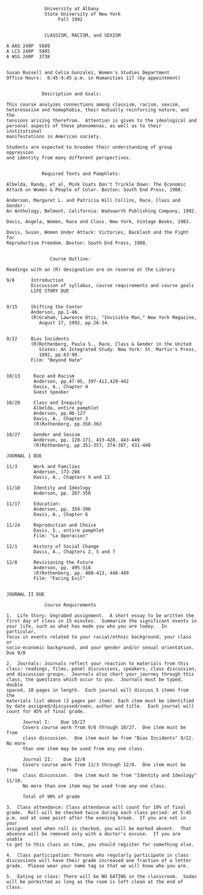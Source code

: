 
    
    			  University at Albany
    		      State University of New York
    			       Fall 1992
    		      
    
    		      CLASSISM, RACISM, and SEXISM
    
    A AAS 240P  5889
    A LCS 240P  5905
    A WSS 240P  3738
    
    
    Susan Russell and Celia Gonzalez, Women's Studies Department
    Office Hours:  8:45-9:45 p.m. in Humanities 117 (by appointment)
    
    
    			 Description and Goals:
    
    This course analyzes connections among classism, racism, sexism,
    heterosexism and homophobia, their mutually reinforcing nature, and the
    tensions arising therefrom.  Attention is given to the ideological and
    personal aspects of these phenomenas, as well as to their institutional
    manifestations in American society.
    
    Students are expected to broaden their understanding of group oppression
    and identity from many different perspectives.
    
    
    		     Required Texts and Pamphlets:
    
    Albelda, Randy, et al, Mink Coats Don't Trickle Down: The Economic
    Attack on Women & People of Color. Boston: South End Press, 1988.
    
    Anderson, Margaret L. and Patricia Hill Collins, Race, Class and Gender: 
    An Anthology, Belmont, California: Wadsworth Publishing Company, 1992.
    
    Davis, Angela, Women, Race and Class. New York, Vintage Books, 1983.
    
    Davis, Susan, Women Under Attack: Victories, Backlash and the Fight for 
    Reproductive Freedom. Boston: South End Press, 1988.
    
    
    			    Course Outline:
    
    Readings with an (R) designation are on reserve at the Library
    
    9/8      Introduction        
             Discussion of syllabus, course requirements and course goals
             LIFE STORY DUE
    
    
    9/15     Shifting the Center
             Anderson, pp.1-46.
             (R)Graham, Lawrence Otis, "Invisible Man," New York Magazine,
                August 17, 1992, pp.26-34.
    
    
    9/22     Bias Incidents
             (R)Rothenberg, Paula S., Race, Class & Gender in the United
                States: An Integrated Study. New York: St. Martin's Press,
                1992, pp.63-90.
             Film: "Beyond Hate"
    
    
    10/13     Race and Racism
              Anderson, pp.47-95, 397-412,429-442
              Davis, A., Chapter 4
              Guest Speaker
    
    10/20     Class and Inequity
              Albelda, entire pamphlet          
              Anderson, pp.96-127
              Davis, A., Chapter 3
              (R)Rothenberg, pp.358-363
    
    10/27     Gender and Sexism
              Anderson, pp. 128-171, 413-428, 443-449
              (R)Rothenberg, pp.351-357, 374-387, 431-440
    
    JOURNAL 1 DUE
    
    11/3      Work and Families
              Anderson, 172-266
              Davis, A., Chapters 9 and 13
    
    11/10     Identity and Ideology
              Anderson, pp. 267-358
    
    11/17     Education:
              Anderson, pp. 359-396
              Davis, A., Chapter 6
    
    11/24     Reproduction and Choice
              Davis, S., entire pamphlet
              Film: "La Operacion"
    
    12/1      History of Social Change
              Davis, A., Chapters 2, 5 and 7
    
    12/8      Revisioning the Future
              Anderson, pp. 495-518
              (R)Rothenberg, pp. 408-413, 448-449
              Film: "Facing Evil"
    
    
    JOURNAL II DUE			  
    
    			  Course Requirements
    
    1.  Life Story: Ungraded assignment.  A short essay to be written the
    first day of class in 15 minutes.  Summarize the significant events in
    your life, such as what has made you who you are today.  In particular,
    focus in events related to your racial/ethnic background, your class or
    socio-economic background, and your gender and/or sexual orientation.
    Due 9/8
    
    2.  Journals: Journals reflect your reaction to materials from this
    class: readings, films, panel discussions, speakers, class discussion,
    and discussion groups.  Journals also chart your journey through this
    class, the questions which occur to you.  Journals must be typed, double
    spaced, 10 pages in length.  Each journal will discuss 5 items from the
    materials list above (2 pages per item). Each item must be identified
    by date assigned/discussed/seen, author and title.  Each journal will
    count for 45% of final grade.
    
          Journal I:    Due 10/27
          Covers course work from 9/8 through 10/27.  One item must be from
          class discussion.  One item must be from "Bias Incidents" 9/22.  No more
          than one item may be used from any one class.
    
          Journal II:    Due 12/8
          Covers course work from 11/3 through 12/8.  One item must be from
          class discussion.  One item must be from "Identity and Ideology" 11/10.
          No more than one item may be used from any one class.
    
          Total of 90% of grade
    
    3.  Class attendance: Class attendance will count for 10% of final
    grade.  Roll will be checked twice during each class period: at 5:45
    p.m. and at some point after the evening break.  If you are not in your
    assigned seat when roll is checked, you will be marked absent.  That
    absence will be removed only with a doctor's excuse.  If you are unable
    to get to this class on time, you should register for something else.
    
    4.  Class participation: Persons who regularly participate in class
    discussions will have their grade increased one fraction of a letter
    grade.  Please wear your name tag so that we will know who you are.
    
    5.  Eating in class: There will be NO EATING in the classsroom.  Sodas
    will be permitted as long as the room is left clean at the end of class.
      
    
    
    
    
                    
    
    
                                    
        
    
    
            
    
    

